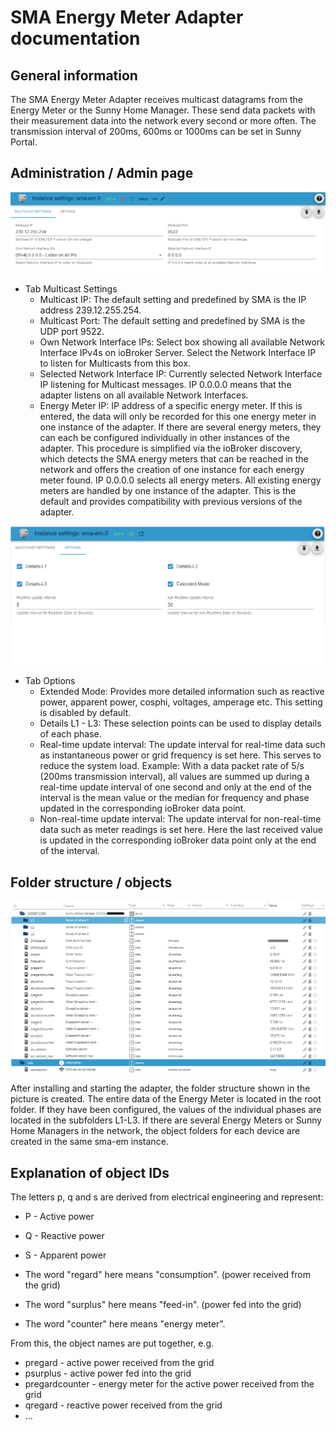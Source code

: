 
# SMA Energy Meter Adapter documentation

## General information

The SMA Energy Meter Adapter receives multicast datagrams from the Energy Meter or the Sunny Home Manager. These send data packets with their measurement data into the network every second or more often. The transmission interval of 200ms, 600ms or 1000ms can be set in Sunny Portal.

## Administration / Admin page

![Adapter_admin_config](img/adminpage1-en.png)

- Tab Multicast Settings
  - Multicast IP: The default setting and predefined by SMA is the IP address 239.12.255.254.
  - Multicast Port: The default setting and predefined by SMA is the UDP port 9522.
  - Own Network Interface IPs: Select box showing all available Network Interface IPv4s on ioBroker Server. Select the Network Interface IP to listen for Multicasts from this box.
  - Selected Network Interface IP: Currently selected Network Interface IP listening for Multicast messages. IP 0.0.0.0 means that the adapter listens on all available Network Interfaces.
  - Energy Meter IP: IP address of a specific energy meter. If this is entered, the data will only be recorded for this one energy meter in one instance of the adapter. If there are several energy meters, they can each be configured individually in other instances of the adapter. This procedure is simplified via the ioBroker discovery, which detects the SMA energy meters that can be reached in the network and offers the creation of one instance for each energy meter found.
  IP 0.0.0.0 selects all energy meters. All existing energy meters are handled by one instance of the adapter. This is the default and provides compatibility with previous versions of the adapter.

![Adapter_admin_config2](img/adminpage2-en.png)

- Tab Options
  - Extended Mode: Provides more detailed information such as reactive power, apparent power, cosphi, voltages, amperage etc. This setting is disabled by default.
  - Details L1 - L3: These selection points can be used to display details of each phase.
  - Real-time update interval: The update interval for real-time data such as instantaneous power or grid frequency is set here. This serves to reduce the system load. Example: With a data packet rate of 5/s (200ms transmission interval), all values are summed up during a real-time update interval of one second and only at the end of the interval is the mean value or the median for frequency and phase updated in the corresponding ioBroker data point.
  - Non-real-time update interval: The update interval for non-real-time data such as meter readings is set here. Here the last received value is updated in the corresponding ioBroker data point only at the end of the interval.

## Folder structure / objects

![Adapter_overview](img/overview-en.png)

After installing and starting the adapter, the folder structure shown in the picture is created. The entire data of the Energy Meter is located in the root folder. If they have been configured, the values of the individual phases are located in the subfolders L1-L3.
If there are several Energy Meters or Sunny Home Managers in the network, the object folders for each device are created in the same sma-em instance.

## Explanation of object IDs

The letters p, q and s are derived from electrical engineering and represent:

- P - Active power
- Q - Reactive power
- S - Apparent power

- The word "regard" here means "consumption". (power received from the grid)
- The word "surplus" here means "feed-in". (power fed into the grid)
- The word "counter" here means "energy meter".

From this, the object names are put together, e.g.

- pregard - active power received from the grid
- psurplus - active power fed into the grid
- pregardcounter - energy meter for the active power received from the grid
- qregard - reactive power received from the grid
- ...

